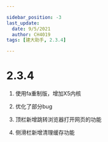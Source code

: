 ```yaml
---

sidebar_position: -3
last_update:
  date: 9/5/2021
  author: CH4019
tags: [建大助手, 2.3.4]

---
```


# 2.3.4

1. 使用fa重制版，增加X5内核

2. 优化了部分bug

3. 顶栏新增跳转浏览器打开网页的功能

4. 侧滑栏新增清理缓存功能
